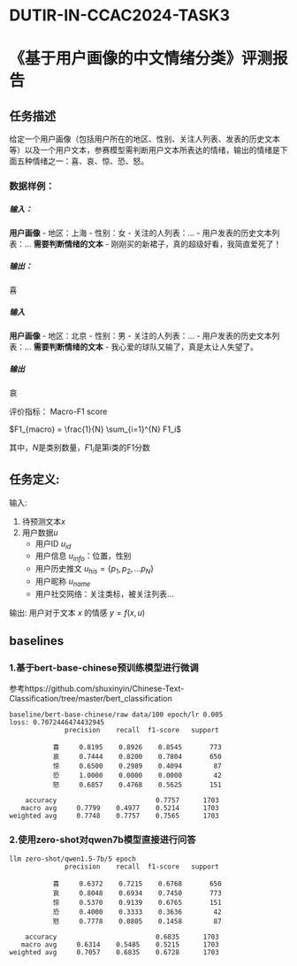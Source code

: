 # DUTIR-IN-CCAC2024-TASK3
# 《基于用户画像的中文情绪分类》评测报告
## 任务描述
 给定一个用户画像（包括用户所在的地区、性别、关注人列表、发表的历史文本等）以及一个用户文本，参赛模型需判断用户文本所表达的情绪，输出的情绪是下面五种情绪之一：喜、哀、惊、恐、怒。
### 数据样例：

##### 输入：
**用户画像**
    - 地区：上海
    - 性别：女
    - 关注的人列表：...
    - 用户发表的历史文本列表：...
**需要判断情绪的文本**
    - 刚刚买的新裙子，真的超级好看，我简直爱死了！
##### 输出：
喜
##### 输入
**用户画像**
    - 地区：北京
    - 性别：男
    - 关注的人列表：...
    - 用户发表的历史文本列表：...
**需要判断情绪的文本**
    - 我心爱的球队又输了，真是太让人失望了。
##### 输出
哀

评价指标： Macro-F1 score

$F1_{macro} = \frac{1}{N} \sum_{i=1}^{N} F1_i$

其中，$N$是类别数量，$F1_i$是第i类的F1分数

## 任务定义:
输入:
1. 待预测文本$x$
2. 用户数据$u$
    - 用户ID $u_{id}$
    - 用户信息 $u_{info}$：位置，性别
    - 用户历史推文 $u_{his} = \{ p_1, p_2, ... p_N \}$
    - 用户昵称 $u_{name}$
    - 用户社交网络：关注类标，被关注列表...

输出:
    用户对于文本 $x$ 的情感 $y = f(x, u)$
## baselines
### 1.基于bert-base-chinese预训练模型进行微调
参考https://github.com/shuxinyin/Chinese-Text-Classification/tree/master/bert_classification
```
baseline/bert-base-chinese/raw data/100 epoch/lr 0.005
loss: 0.7072446474432945
              precision    recall  f1-score   support

           喜     0.8195    0.8926    0.8545       773
           哀     0.7444    0.8200    0.7804       650
           惊     0.6500    0.2989    0.4094        87
           恐     1.0000    0.0000    0.0000        42
           怒     0.6857    0.4768    0.5625       151

    accuracy                         0.7757      1703
   macro avg     0.7799    0.4977    0.5214      1703
weighted avg     0.7748    0.7757    0.7565      1703
```
### 2.使用zero-shot对qwen7b模型直接进行问答
```
llm zero-shot/qwen1.5-7b/5 epoch
              precision    recall  f1-score   support

           喜     0.6372    0.7215    0.6768       650
           哀     0.8048    0.6934    0.7450       773
           惊     0.5370    0.9139    0.6765       151
           恐     0.4000    0.3333    0.3636        42
           怒     0.7778    0.0805    0.1458        87

    accuracy                         0.6835      1703
   macro avg     0.6314    0.5485    0.5215      1703
weighted avg     0.7057    0.6835    0.6728      1703
```
